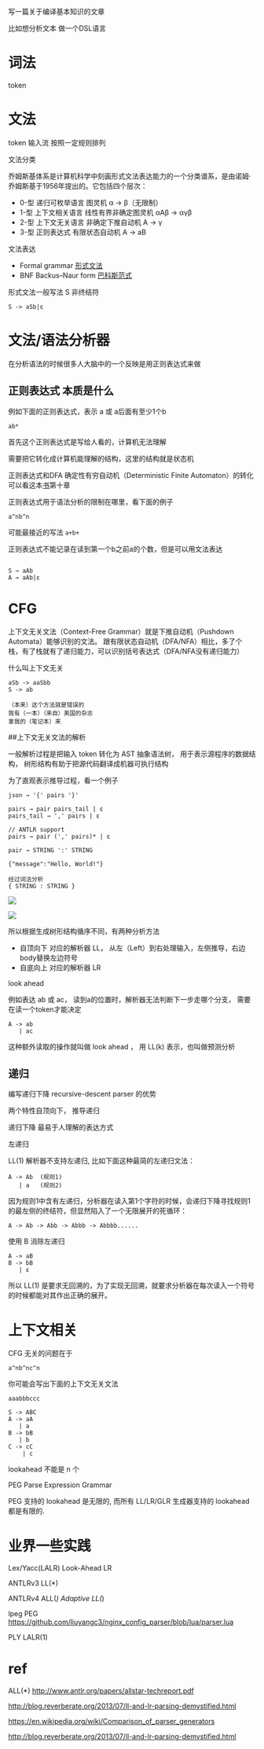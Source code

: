 写一篇关于编译基本知识的文章

比如想分析文本
做一个DSL语言


# 词法
token

# 文法 
token 输入流 按照一定规则排列


文法分类

乔姆斯基体系是计算机科学中刻画形式文法表达能力的一个分类谱系，是由诺姆·乔姆斯基于1956年提出的。它包括四个层次：


* 0-型	递归可枚举语言	图灵机	α -> β（无限制）
* 1-型	上下文相关语言	线性有界非确定图灵机	αAβ -> αγβ
* 2-型	上下文无关语言	非确定下推自动机	A -> γ
* 3-型	正则表达式	    有限状态自动机	A -> aB



文法表达
* Formal grammar [形式文法](https://en.wikipedia.org/wiki/Formal_grammar)
* BNF Backus–Naur form [巴科斯范式](https://en.wikipedia.org/wiki/Backus%E2%80%93Naur_form)

形式文法一般写法 S 非终结符
````
S -> aSb|ε
````

# 文法/语法分析器

在分析语法的时候很多人大脑中的一个反映是用正则表达式来做


## 正则表达式 本质是什么
例如下面的正则表达式，表示 a 或 a后面有至少1个b
```
ab*
```

首先这个正则表达式是写给人看的，计算机无法理解

需要把它转化成计算机能理解的结构，这里的结构就是状态机

正则表达式和DFA 确定性有穷自动机（Deterministic Finite Automaton）的转化可以看这本[书](http://www.ituring.com.cn/book/1019)第十章


正则表达式用于语法分析的限制在哪里，看下面的例子
```
a^nb^n
```
可能最接近的写法 `a+b+`


正则表达式不能记录在读到第一个b之前a的个数，但是可以用文法表达
```

S → aAb  
A → aAb|ε 
```

# CFG 
上下文无关文法（Context-Free Grammar）就是下推自动机（Pushdown Automata）能够识别的文法。
跟有限状态自动机（DFA/NFA）相比，多了个栈，有了栈就有了递归能力，可以识别括号表达式（DFA/NFA没有递归能力）
 

什么叫上下文无关
```
aSb -> aaSbb
S -> ab
```

```
（本来）这个方法就是错误的
我有（一本）（来自）美国的杂志
拿我的（笔记本）来
```

##上下文无关文法的解析


一般解析过程是把输入 token 转化为 AST 抽象语法树，
用于表示源程序的数据结构，
树形结构有助于把源代码翻译成机器可执行结构


为了直观表示推导过程，看一个例子
```
json → '{' pairs '}'

pairs → pair pairs_tail | ε
pairs_tail → ',' pairs | ε

// ANTLR support
pairs → pair (',' pairs)* | ε

pair → STRING ':' STRING
```
```
{"message":"Hello, World!"}

经过词法分析
{ STRING : STRING }
```
![](img/1.png)

![](img/2.png)


所以根据生成树形结构循序不同，有两种分析方法
* 自顶向下 对应的解析器 LL， 从左（Left）到右处理输入，左侧推导，右边body替换左边符号
* 自底向上 对应的解析器 LR


look ahead 

例如表达 ab 或 ac， 读到a的位置时，解析器无法判断下一步走哪个分支，
需要在读一个token才能决定
```
A -> ab
   | ac
```
这种额外读取的操作就叫做 look ahead ， 用 LL(k) 表示，也叫做预测分析


## 递归
编写递归下降 recursive-descent parser 的优势

两个特性自顶向下， 推导递归

递归下降 最易于人理解的表达方式


左递归

LL(1) 解析器不支持左递归, 比如下面这种最简的左递归文法：
```
A -> Ab  (规则1)
   | a   (规则2)
```

因为规则1中含有左递归，分析器在读入第1个字符的时候，会递归下降寻找规则1的最左侧的终结符，但显然陷入了一个无限展开的死循环：
```
A -> Ab -> Abb -> Abbb -> Abbbb......
```

使用 B 消除左递归
```
A -> aB
B -> bB
   | ε
```

所以 LL(1) 是要求无回溯的，为了实现无回溯，就要求分析器在每次读入一个符号的时候都能对其作出正确的展开。




[](https://github.com/liuyangc3/nginx_config_parser/blob/master/ngx/grammar_parser.py)

# 上下文相关
CFG 无关的问题在于
```
a^nb^nc^n
```

你可能会写出下面的上下文无关文法
```
aaabbbccc

S -> ABC
A -> aA
   | a
B -> bB
   | b
C -> cC
    | c   
```
lookahead 不能是 n 个

PEG Parse Expression Grammar

PEG 支持的 lookahead 是无限的, 而所有 LL/LR/GLR 生成器支持的 lookahead 都是有限的.



# 业界一些实践

Lex/Yacc(LALR) Look-Ahead LR

ANTLRv3 LL(*) 

ANTLRv4 ALL(*) Adaptive LL(*) 

lpeg PEG https://github.com/liuyangc3/nginx_config_parser/blob/lua/parser.lua

PLY LALR(1)

# ref
ALL(*) http://www.antlr.org/papers/allstar-techreport.pdf

http://blog.reverberate.org/2013/07/ll-and-lr-parsing-demystified.html

https://en.wikipedia.org/wiki/Comparison_of_parser_generators

http://blog.reverberate.org/2013/07/ll-and-lr-parsing-demystified.html
